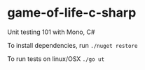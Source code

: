 # game-of-life-c-sharp
Unit testing 101 with Mono, C#

To install dependencies, run
`./nuget restore`

To run tests on linux/OSX
`./go ut`
